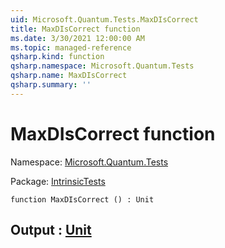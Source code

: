 ```yaml
---
uid: Microsoft.Quantum.Tests.MaxDIsCorrect
title: MaxDIsCorrect function
ms.date: 3/30/2021 12:00:00 AM
ms.topic: managed-reference
qsharp.kind: function
qsharp.namespace: Microsoft.Quantum.Tests
qsharp.name: MaxDIsCorrect
qsharp.summary: ''
---
```


# MaxDIsCorrect function

Namespace: [Microsoft.Quantum.Tests](xref:Microsoft.Quantum.Tests)

Package: [IntrinsicTests](https://nuget.org/packages/IntrinsicTests)




```qsharp
function MaxDIsCorrect () : Unit
```


## Output : [Unit](xref:microsoft.quantum.lang-ref.unit)

